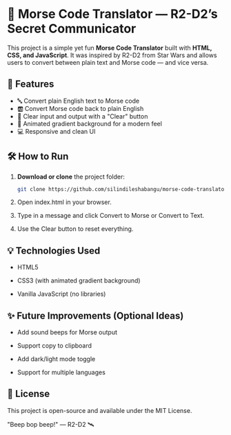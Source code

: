 # 📡 Morse Code Translator — R2-D2’s Secret Communicator

This project is a simple yet fun **Morse Code Translator** built with **HTML, CSS, and JavaScript**. It was inspired by R2-D2 from Star Wars and allows users to convert between plain text and Morse code — and vice versa.

## 🚀 Features

- 🔤 Convert plain English text to Morse code
- 🆎 Convert Morse code back to plain English
- 🧹 Clear input and output with a "Clear" button
- 🌈 Animated gradient background for a modern feel
- 💻 Responsive and clean UI


## 🛠️ How to Run

1. **Download or clone** the project folder:
   ```bash
   git clone https://github.com/silindileshabangu/morse-code-translator.git

2. Open index.html in your browser.

3. Type in a message and click Convert to Morse or Convert to Text.

4. Use the Clear button to reset everything.

## 💡 Technologies Used
- HTML5

- CSS3 (with animated gradient background)

- Vanilla JavaScript (no libraries)

## ✨ Future Improvements (Optional Ideas)
- Add sound beeps for Morse output

- Support copy to clipboard

- Add dark/light mode toggle

- Support for multiple languages

## 📜 License
This project is open-source and available under the MIT License.

"Beep bop beep!" — R2-D2 🛰️
